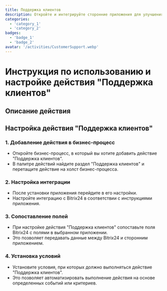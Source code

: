 ```yaml
---
title: Поддержка клиентов
description: Откройте и интегрируйте сторонние приложения для улучшения вашего бизнеса.
categories: 
  - 'category_1'
  - 'category_2'
badges: 
  - 'badge_1'
  - 'badge_2'
avatar: '/activities/CustomerSupport.webp'
---
```

# Инструкция по использованию и настройке действия "Поддержка клиентов"

## Описание действия

## **Настройка действия "Поддержка клиентов"**

### 1. Добавление действия в бизнес-процесс
- Откройте бизнес-процесс, в который вы хотите добавить действие "Поддержка клиентов".
- В палитре действий найдите раздел "Поддержка клиентов" и перетащите действие на холст бизнес-процесса.

### 2. Настройка интеграции
- После установки приложения перейдите в его настройки.
- Настройте интеграцию с Bitrix24 в соответствии с инструкциями приложения.

### 3. Сопоставление полей
- При настройке действия "Поддержка клиентов" сопоставьте поля Bitrix24 с полями в выбранном приложении.
- Это позволяет передавать данные между Bitrix24 и сторонним приложением.

### 4. Установка условий
- Установите условия, при которых должно выполняться действие "Поддержка клиентов".
- Это позволяет автоматизировать выполнение действия на основе определенных событий или критериев.